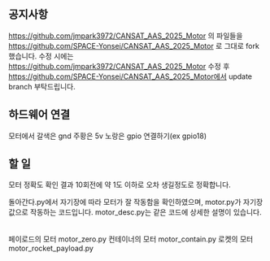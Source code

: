 ## 공지사항 ##
https://github.com/jmpark3972/CANSAT_AAS_2025_Motor  의 파일들을
https://github.com/SPACE-Yonsei/CANSAT_AAS_2025_Motor   로 그대로 fork했습니다.
수정 시에는 https://github.com/jmpark3972/CANSAT_AAS_2025_Motor 수정 후 https://github.com/SPACE-Yonsei/CANSAT_AAS_2025_Motor에서 update branch 부탁드립니다.

## 하드웨어 연결 ##
모터에서 갈색은 gnd 주황은 5v 노랑은 gpio 연결하기(ex gpio18)

## 할 일 ##
모터 정확도 확인 결과 10회전에 약 1도 이하로 오차 생길정도로 정확합니다.

돌아간다.py에서 자기장에 따라 모터가 잘 작동함을 확인하였으며,
motor.py가 자기장 값으로 작동하는 코드입니다.
motor_desc.py는 같은 코드에 상세한 설명이 있습니다.



######
페이로드의 모터 motor_zero.py
컨테이너의 모터 motor_contain.py
로켓의 모터 motor_rocket_payload.py
